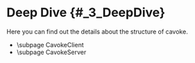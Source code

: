 # Deep Dive {#_3_DeepDive}

Here you can find out the details about the structure of cavoke.

- \subpage CavokeClient
- \subpage CavokeServer